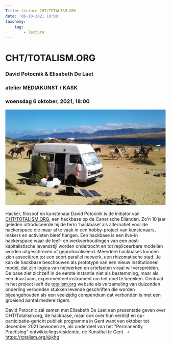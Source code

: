 ```yaml
---
Title: lecture CHT/TOTALISM.ORG
date: '06-10-2021 18:00'
taxonomy:
    tag:
        - lecture
---
```

# CHT/TOTALISM.ORG
### David Potocnik & Elisabeth De Laet
### atelier MEDIAKUNST / KASK
### woensdag 6 oktober, 2021, 18:00

![](2021_lectureTotalism.jpg)

Hacker, filosoof en kunstenaar David Potocnik is de initiator van [CHT/TOTALISM.ORG](https://totalism.org/), een hackbase op de Canarische Eilanden. Zo'n 10 jaar geleden introduceerde hij de term ‘hackbase’ als alternatief voor de hackerspace die maar al te vaak in een hobby-project van kunstenaars, makers en activisten bleef hangen. Een hackbase is een live-in hackerspace waar de leef- en werkverhoudingen van een post-kapitalistische levensstijl worden onderzocht en tot repliceerbare modellen worden uitgeschreven of geprotocoliseerd. Meerdere hackbases kunnen zich associëren tot een soort parallel netwerk, een rhizomatische stad. Je kan de hackbase beschouwen als prototype van een nieuw institutioneel model, dat zijn logica van netwerken en artefacten viraal wil verspreiden. De base ziet zichzelf in de eerste instantie niet als bestemming, maar als een duurzaam, experimenteel instrument om het doel te bereiken.
Centraal in het project leeft de [totalism.org](https://totalism.org/) website als verzameling van duizenden onderling verbonden stukken levende geschriften die worden bijeengehouden als een veelzijdig compendium dat verbonden is met een groeiend aantal medereizigers.

David Potocnic zal samen met Elisabeth De Laet een presentatie geven over CHT/Totalism.org, de hackbase, maar ook over hun verblijf en op-participatie-gericht publiek programma in Gent want van oktober tot december 2021 bewonen ze, als onderdeel van het "Permanently Practising" ontwikkelingsresidentie, de Kunsthal te Gent. → https://totalism.org/@khg
